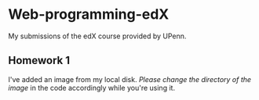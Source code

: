 # Web-programming-edX
My submissions of the edX course provided by UPenn.

## Homework 1
I've added an image from my local disk. *Please change the directory of the image* in the code accordingly while you're using it.

